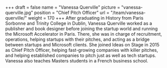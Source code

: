+++
draft		= false
name		= "Vanessa Querville"
picture		= "vanessa-querville.jpg"
position 	= "Chief Pitch Officer"
url			= "/team/vanessa-querville/"
weight		= 170
+++
After graduating in History from Paris Sorbonne and Trinity College in Dublin, Vanessa Querville worked as a publisher and book designer before joining the startup world and running the Microsoft Accelerator in Paris. There, she was in charge of recruitment, operations, helping startups with their pitches, and acting as a bridge between startups and Microsoft clients. She joined Ideas on Stage in 2015 as Chief Pitch Officer, helping fast-growing companies with killer pitches, and helping established companies to pitch just as well as tech startups. Vanessa also teaches Masters students in a French business school.
